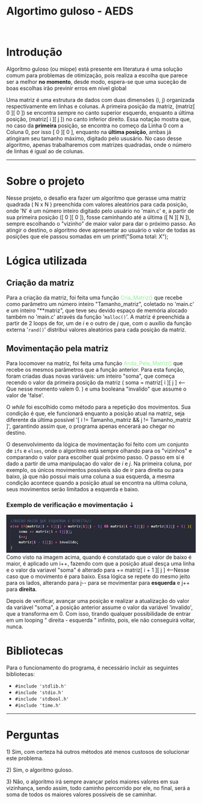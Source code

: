 # Algortimo guloso - AEDS

<br><h1>Introdução</h1>
<p>Algoritmo guloso (ou míope) está presente em literatura é uma solução comum para problemas de otimização, pois realiza a escolha que parece ser a melhor <b>no momento</b>, desde modo, espera-se que uma suceção de boas escolhas irão previnir erros em nível global</p>

<p>Uma matriz é uma estrutura de dados com duas dimensões (i, j) organizada respectivamente em linhas e colunas. A primeira posição da matriz, (matriz[ 0 ][ 0 ]) se encontra sempre no canto superior esquerdo, enquanto a última posição, (matriz[ i ][ j ]) no canto inferior direito. Essa notação mostra que, no caso da <b>primeira</b> posição, se encontra no começo da Linha 0 com a Coluna 0, por isso [ 0 ][ 0 ], enquanto na <b>última posição</b>, ambas já atingiram seu tamanho máximo, digitado pelo ususário. No caso desse algoritmo, apenas trabalharemos com matrizes quadradas, onde o número de linhas é igual ao de colunas. </P>
<hr/>

<h1>Sobre o projeto</h1>
<p>Nesse projeto, o desafio era fazer um algoritmo que
gerasse uma matriz quadrada ( N x N ) preenchida com valores aleatórios para cada posição, onde 'N' é um número inteiro digitado pelo usuário no 'main.c' e, a partir de sua primeira posição ([ 0 ][ 0 ]), fosse caminhando até a última ([ N ][ N ]), sempre escolhando o "vizinho" de maior valor para dar o próximo passo. Ao atingir o destino, o algoritmo deve apresentar ao usuário o valor de todas as posições que ele passou somadas em um printf("Soma total: X"); </p>

<h1>Lógica utilizada</h1>
<h2>Criação da matriz</h2>
<p>Para a criação da matriz, foi feita uma função <font color="lightgreen">Cria_Matriz()</font> que recebe como parâmetro um número inteiro "Tamanho_matriz", coletado no 'main.c' e um inteiro "**matriz", que teve seu devido espaço de memória alocado também no 'main.c' através da função '<code>malloc()</code>'. A matriz é preenchida a partir de 2 loops de for, um de <i>i</i> e o outro de <i>j</i> que, com o auxílio da função externa '<code>rand()</code>' distribui valores aleatórios para cada posição da matriz.
<h2>Movimentação pela matriz</h2>
<p>Para locomover na matriz, foi feita uma função <font color="lightgreen">Anda_Pela_Matriz()</font> que recebe os mesmos parâmetros que a função anterior. Para esta função, foram criadas duas novas variáveis: um inteiro "soma", que começa recendo o valor da primeira posição da matriz ( soma = matriz[ i ][ j ] <-- Que nesse momento valem 0. ) e uma booleana "invalido" que assume o valor de 'false'.</p>
<p>O <i>while</i> foi escolhido como método para a repetição dos movimentos. Sua condição é que, ele funcionará enquanto a posição atual na matriz, seja diferente da última possível '[ i != Tamanho_matriz && j != Tamanho_matriz ]', garantindo assim que, o programa apenas encerará ao chegar no destino.</p>
<p>O desenvolvimento da lógica de movimentação foi feito com um conjunto de <code>ifs</code> e <code>elses</code>, onde o algoritmo está sempre olhando para os "vizinhos" e comparando o valor para escolher qual próximo passo. O passo em sí é dado a partir de uma manipulaçao do valor de <i>i</i> e <i>j</i>. Na primeira coluna, por exemplo, os únicos movimentos possíveis são de ir para direita ou para baixo, já que não possui mais uma coluna a sua esquerda, a mesma condição acontece quando a posição atual se encontra na ultima coluna, seus movimentos serão limitados a esquerda e baixo.
<h3>Exemplo de verificação e movimentação ⇣</h3> 
<div align="center">
<img src="imgs/if-exemplo.png">
</div>
Como visto na imagem acima, quando é constatado que o valor de baixo é maior, é aplicado um i++, fazendo com que a posição atual desça uma linha e o valor da variavel "soma" é alterado para += matriz[ i + 1 ][ j ] <--Nesse caso que o movimento é para baixo. Essa lógica se repete do mesmo jeito para os lados, alterando para j-- para se movimentar para <b>esquerda</b> e j++ para <b>direita</b>.</p>
<p>Depois de verificar, avançar uma posição e realizar a atualização do valor da variável "soma", a posição anterior assume o valor da variável 'invalido', que a transforma em 0. Com isso, tirando qualquer possibilidade de entrar em um looping " direita - esquerda " infinito, pois, ele não conseguirá voltar, nunca.

<h1>Bibliotecas</h1>
<p>Para o funcionamento do programa, é necessário incluir as seguintes bibliotecas: 
<ul>
    <li><code>#include 'stdlib.h'</code></li>
    <li><code>#include 'stdio.h'</code></li>
    <li><code>#include 'stdbool.h'</code></li>
    <li><code>#include 'time.h'</code></li>
</ul>
<hr/>

<h1>Perguntas</h1>
<p>1) Sim, com certeza há outros métodos até menos custosos de solucionar este problema.</p>
<p>2) Sim, o algoritmo guloso.</p>
<p>3) Não, o algoritmo irá sempre avançar pelos maiores valores em sua vizinhança, sendo assim, todo caminho percorrido por ele, no final, será a soma de todos os maiores valores possíveis de se caminhar.
</p>